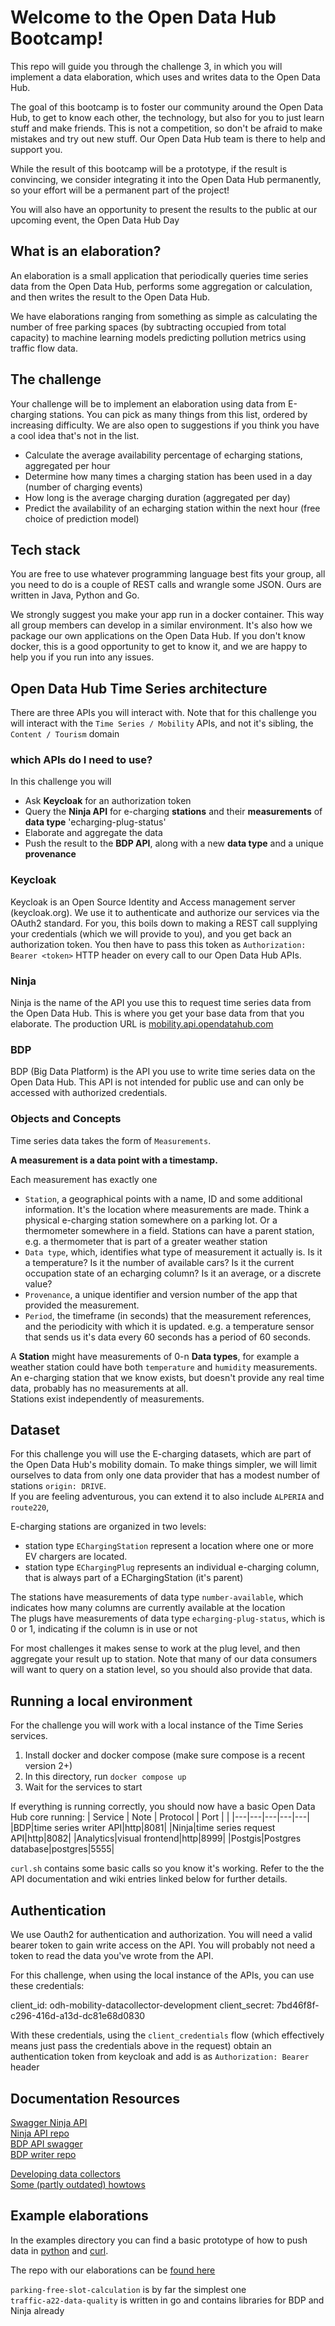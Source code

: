 # Welcome to the Open Data Hub Bootcamp!
This repo will guide you through the challenge 3, in which you will implement a data elaboration, which uses and writes data to the Open Data Hub.

The goal of this bootcamp is to foster our community around the Open Data Hub, to get to know each other, the technology, but also for you to just learn stuff and make friends. This is not a competition, so don't be afraid to make mistakes and try out new stuff. Our Open Data Hub team is there to help and support you.

While the result of this bootcamp will be a prototype, if the result is convincing, we consider integrating it into the Open Data Hub permanently, so your effort will be a permanent part of the project!

You will also have an opportunity to present the results to the public at our upcoming event, the Open Data Hub Day

## What is an elaboration?
An elaboration is a small application that periodically queries time series data from the Open Data Hub, performs some aggregation or calculation, and then writes the result to the Open Data Hub.

We have elaborations ranging from something as simple as calculating the number of free parking spaces (by subtracting occupied from total capacity) to machine learning models predicting pollution metrics using traffic flow data.

## The challenge
Your challenge will be to implement an elaboration using data from E-charging stations.
You can pick as many things from this list, ordered by increasing difficulty.
We are also open to suggestions if you think you have a cool idea that's not in the list.

- Calculate the average availability percentage of echarging stations, aggregated per hour
- Determine how many times a charging station has been used in a day (number of charging events)
- How long is the average charging duration (aggregated per day)
- Predict the availability of an echarging station within the next hour (free choice of prediction model)

## Tech stack
You are free to use whatever programming language best fits your group, all you need to do is a couple of REST calls and wrangle some JSON.
Ours are written in Java, Python and Go.

We strongly suggest you make your app run in a docker container. This way all group members can develop in a similar environment. It's also how we package our own applications on the Open Data Hub. If you don't know docker, this is a good opportunity to get to know it, and we are happy to help you if you run into any issues.
## Open Data Hub Time Series architecture
There are three APIs you will interact with.
Note that for this challenge you will interact with the `Time Series / Mobility` APIs, and not it's sibling, the `Content / Tourism` domain

### which APIs do I need to use?
In this challenge you will 
- Ask **Keycloak** for an authorization token
- Query the **Ninja API** for e-charging **stations** and their **measurements** of **data type** 'echarging-plug-status'
- Elaborate and aggregate the data
- Push the result to the **BDP API**, along with a new **data type** and a unique **provenance**

### Keycloak
Keycloak is an Open Source Identity and Access management server (keycloak.org).
We use it to authenticate and authorize our services via the OAuth2 standard.
For you, this boils down to making a REST call supplying your credentials (which we will provide to you), and you get back an authorization token.
You then have to pass this token as `Authorization: Bearer <token>` HTTP header on every call to our Open Data Hub APIs.
### Ninja
Ninja is the name of the API you use this to request time series data from the Open Data Hub.
This is where you get your base data from that you elaborate.
The production URL is [mobility.api.opendatahub.com](mobility.api.opendatahub.com)
### BDP
BDP (Big Data Platform) is the API you use to write time series data on the Open Data Hub.
This API is not intended for public use and can only be accessed with authorized credentials.

### Objects and Concepts
Time series data takes the form of `Measurements`.  

__A measurement is a data point with a timestamp.__

Each measurement has exactly one
- `Station`, a geographical points with a name, ID and some additional information. It's the location where measurements are made.
Think a physical e-charging station somewhere on a parking lot. Or a thermometer somewhere in a field. Stations can have a parent station, e.g. a thermometer that is part of a greater weather station
- `Data type`, which, identifies what type of measurement it actually is. Is it a temperature? Is it the number of available cars? Is it the current occupation state of an echarging column? Is it an average, or a discrete value?
- `Provenance`, a unique identifier and version number of the app that provided the measurement.
- `Period`, the timeframe (in seconds) that the measurement references, and the periodicity with which it is updated. e.g. a temperature sensor that sends us it's data every 60 seconds has a period of 60 seconds. 

A **Station** might have measurements of 0-n **Data types**, for example a weather station could have both `temperature` and `humidity` measurements.  
An e-charging station that we know exists, but doesn't provide any real time data, probably has no measurements at all.  
Stations exist independently of measurements.

## Dataset

For this challenge you will use the E-charging datasets, which are part of the Open Data Hub's mobility domain.
To make things simpler, we will limit ourselves to data from only one data provider that has a modest number of stations `origin: DRIVE`.  
If you are feeling adventurous, you can extend it to also include `ALPERIA` and `route220`, 

E-charging stations are organized in two levels:

- station type `EChargingStation` represent a location where one or more EV chargers are located.
- station type `EChargingPlug` represents an individual e-charging column, that is always part of a EChargingStation (it's parent)

The stations have measurements of data type `number-available`, which indicates how many columns are currently available at the location  
The plugs have measurements of data type `echarging-plug-status`, which is 0 or 1, indicating if the column is in use or not 

For most challenges it makes sense to work at the plug level, and then aggregate your result up to station. 
Note that many of our data consumers will want to query on a station level, so you should also provide that data.

## Running a local environment

For the challenge you will work with a local instance of the Time Series services.

1. Install docker and docker compose (make sure compose is a recent version 2+)
2. In this directory, run `docker compose up`
3. Wait for the services to start

If everything is running correctly, you should now have a basic Open Data Hub core running:
|  Service |  Note | Protocol  | Port  |   |
|---|---|---|---|---|
|BDP|time series writer API|http|8081|
|Ninja|time series request API|http|8082|
|Analytics|visual frontend|http|8999|
|Postgis|Postgres database|postgres|5555|

`curl.sh` contains some basic calls so you know it's working.
Refer to the the API documentation and wiki entries linked below for further details.

## Authentication
We use Oauth2 for authentication and authorization. 
You will need a valid bearer token to gain write access on the API.
You will probably not need a token to read the data you've wrote from the API.

For this challenge, when using the local instance of the APIs, you can use these credentials:

client_id: odh-mobility-datacollector-development
client_secret: 7bd46f8f-c296-416d-a13d-dc81e68d0830

With these credentials, using the `client_credentials` flow (which effectively means just pass the credentials above in the request) obtain an authentication token from keycloak and add is as `Authorization: Bearer` header

## Documentation Resources
[Swagger Ninja API](mobility.api.opendatahub.com)  
[Ninja API repo](https://github.com/noi-techpark/it.bz.opendatahub.api.mobility-ninja)  
[BDP API swagger](https://swagger.opendatahub.com/?url=https://raw.githubusercontent.com/noi-techpark/bdp-core/main/openapi3.yml)  
[BDP writer repo](https://github.com/noi-techpark/bdp-core)  

[Developing data collectors](https://github.com/noi-techpark/odh-docs/wiki/Getting-started-with-a-new-Data-Collector-development)  
[Some (partly outdated) howtows](https://github.com/noi-techpark/documentation)  

## Example elaborations
In the examples directory you can find a basic prototype of how to push data in [python](examples/hello_world_collector.py) and [curl](examples/curl.sh).

The repo with our elaborations can be [found here](https://github.com/noi-techpark/bdp-elaborations)

`parking-free-slot-calculation` is by far the simplest one  
`traffic-a22-data-quality` is written in go and contains libraries for BDP and Ninja already

